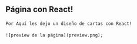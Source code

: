 ## Página con React!

	Por Aquí les dejo un diseño de cartas con React!

	![preview de la página](preview.png);
